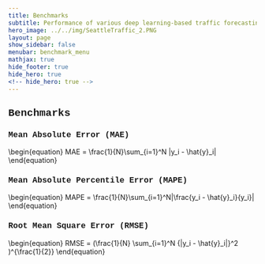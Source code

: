 ```yaml
---
title: Benchmarks
subtitle: Performance of various deep learning-based traffic forecasting models
hero_image: ../../img/SeattleTraffic_2.PNG
layout: page
show_sidebar: false
menubar: benchmark_menu
mathjax: true
hide_footer: true
hide_hero: true
<!-- hide_hero: true -->
---
```



## <span style="font-family:Courier; font-size:1em;">Benchmarks</span>

### <span style="font-family:Courier; font-size:1em;">Mean Absolute Error (MAE)</span>


\begin{equation}
    MAE = \frac{1}{N}\sum_{i=1}^N |y_i - \hat{y}_i|
\end{equation}

### <span style="font-family:Courier; font-size:1em;">Mean Absolute Percentile Error (MAPE)</span>

\begin{equation}
    MAPE = \frac{1}{N}\sum_{i=1}^N|\frac{y_i - \hat{y}_i}{y_i}|
\end{equation}


### <span style="font-family:Courier; font-size:1em;">Root Mean Square Error (RMSE)</span>

\begin{equation}
    RMSE = (\frac{1}{N} \sum_{i=1}^N {|y_i - \hat{y}_i|}^2 )^{\frac{1}{2}}
\end{equation}
